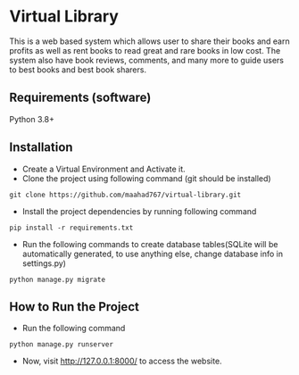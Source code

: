 # Virtual Library
This is a web based system which allows user to share their books and earn profits as well as rent books to read great and rare books in low cost. The system also have book reviews, comments, and many more to guide users to best books and best book sharers.

## Requirements (software)
Python 3.8+

## Installation 
- Create a Virtual Environment and Activate it.
- Clone the project using following command (git should be installed)
```
git clone https://github.com/maahad767/virtual-library.git
```
- Install the project dependencies by running following command
```
pip install -r requirements.txt
```
- Run the following commands to create database tables(SQLite will be automatically generated, to use anything else, change database info in settings.py)
```
python manage.py migrate
```
## How to Run the Project
- Run the following command
```
python manage.py runserver 
```
- Now, visit http://127.0.0.1:8000/ to access the website.
